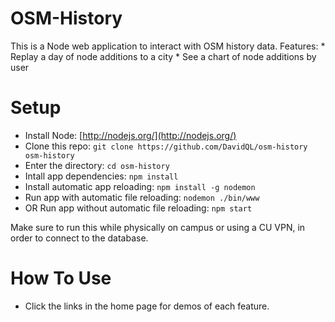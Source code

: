 # OSM-History

This is a Node web application to interact with OSM history data.
Features:
	* Replay a day of node additions to a city
	* See a chart of node additions by user

# Setup

* Install Node: [http://nodejs.org/](http://nodejs.org/)
* Clone this repo: `git clone https://github.com/DavidQL/osm-history osm-history`
* Enter the directory: `cd osm-history`
* Intall app dependencies: `npm install`
* Install automatic app reloading: `npm install -g nodemon`
* Run app with automatic file reloading: `nodemon ./bin/www`
* OR Run app without automatic file reloading: `npm start`

Make sure to run this while physically on campus or using a CU VPN, in order to connect to the database.

# How To Use
* Click the links in the home page for demos of each feature.